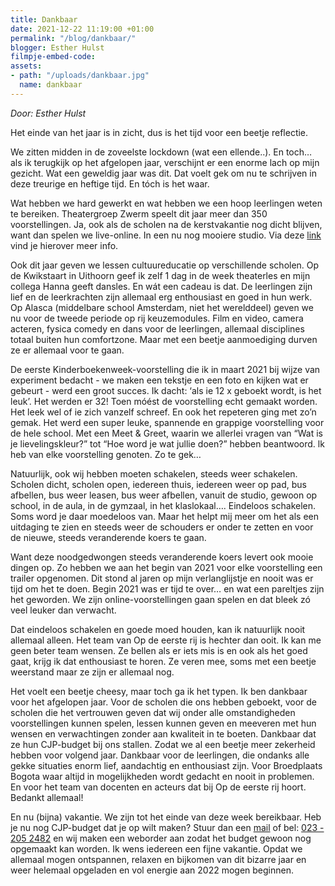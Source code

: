 ```yaml
---
title: Dankbaar
date: 2021-12-22 11:19:00 +01:00
permalink: "/blog/dankbaar/"
blogger: Esther Hulst
filmpje-embed-code: 
assets:
- path: "/uploads/dankbaar.jpg"
  name: dankbaar
---
```


*Door: Esther Hulst*

Het einde van het jaar is in zicht, dus is het tijd voor een beetje reflectie. 

We zitten midden in de zoveelste lockdown (wat een ellende..). En toch… als ik terugkijk op het afgelopen jaar, verschijnt er een enorme lach op mijn gezicht. Wat een geweldig jaar was dit. Dat voelt gek om nu te schrijven in deze treurige en heftige tijd. En tóch is het waar.

Wat hebben we hard gewerkt en wat hebben we een hoop leerlingen weten te bereiken. Theatergroep Zwerm speelt dit jaar meer dan 350 voorstellingen. 
Ja, ook als de scholen na de kerstvakantie nog dicht blijven, want dan spelen we live-online. In een nu nog mooiere studio. Via deze [link](https://www.opde1sterij.nl/opde1sterij/online-aanbod/) vind je hierover meer info.

Ook dit jaar geven we lessen cultuureducatie op verschillende scholen. Op de Kwikstaart in Uithoorn geef ik zelf 1 dag in de week theaterles en mijn collega Hanna geeft dansles. En wát een cadeau is dat. De leerlingen zijn lief en de leerkrachten zijn allemaal erg enthousiast en goed in hun werk. Op Alasca (middelbare school Amsterdam, niet het werelddeel) geven we nu voor de tweede periode op rij keuzemodules. Film en video, camera acteren, fysica comedy en dans voor de leerlingen, allemaal disciplines totaal buiten hun comfortzone. Maar met een beetje aanmoediging durven ze er allemaal voor te gaan. 

De eerste Kinderboekenweek-voorstelling die ik in maart 2021 bij wijze van experiment bedacht - we maken een tekstje en een foto en kijken wat er gebeurt - werd een groot succes. Ik dacht: ‘als ie 12 x geboekt wordt, is het leuk’. 
Het werden er 32! Toen móést de voorstelling echt gemaakt worden. Het leek wel of ie zich vanzelf schreef. En ook het repeteren ging met zo’n gemak. Het werd een super leuke, spannende en grappige voorstelling voor de hele school. Met een Meet & Greet, waarin we allerlei vragen van “Wat is je lievelingskleur?” tot “Hoe word je wat jullie doen?” hebben beantwoord. lk heb van elke voorstelling genoten. Zo te gek…

Natuurlijk, ook wij hebben moeten schakelen, steeds weer schakelen. Scholen dicht, scholen open, iedereen thuis, iedereen weer op pad, bus afbellen, bus weer leasen, bus weer afbellen, vanuit de studio, gewoon op school, in de aula, in de gymzaal, in het klaslokaal…. Eindeloos schakelen. Soms word je daar moedeloos van. Maar het helpt mij meer om het als een uitdaging te zien en steeds weer de schouders er onder te zetten en voor de nieuwe, steeds veranderende koers te gaan. 

Want deze noodgedwongen steeds veranderende koers levert ook mooie dingen op. Zo hebben we aan het begin van 2021 voor elke voorstelling een trailer opgenomen. Dit stond al jaren op mijn verlanglijstje en nooit was er tijd om het te doen. Begin 2021 was er tijd te over… en wat een pareltjes zijn het geworden. We zijn online-voorstellingen gaan spelen en dat bleek zó veel leuker dan verwacht. 

Dat eindeloos schakelen en goede moed houden, kan ik natuurlijk nooit allemaal alleen. Het team van Op de eerste rij is hechter dan ooit. Ik kan me geen beter team wensen. Ze bellen als er iets mis is en ook als het goed gaat, krijg ik dat enthousiast te horen. Ze veren mee, soms met een beetje weerstand maar ze zijn er allemaal nog. 

Het voelt een beetje cheesy, maar toch ga ik het typen. Ik ben dankbaar voor het afgelopen jaar. Voor de scholen die ons hebben geboekt, voor de scholen die het vertrouwen geven dat wij onder alle omstandigheden voorstellingen kunnen spelen, lessen kunnen geven en meeveren met hun wensen en verwachtingen zonder aan kwaliteit in te boeten. Dankbaar dat ze hun CJP-budget bij ons stallen. Zodat we al een beetje meer zekerheid hebben voor volgend jaar. Dankbaar voor de leerlingen, die ondanks alle gekke situaties enorm lief, aandachtig en enthousiast zijn. Voor Broedplaats Bogota waar altijd in mogelijkheden wordt gedacht en nooit in problemen. En voor het team van docenten en acteurs dat bij Op de eerste rij hoort. Bedankt allemaal!

En nu (bijna) vakantie. We zijn tot het einde van deze week bereikbaar. Heb je nu nog CJP-budget dat je op wilt maken? Stuur dan een [mail](mailto:info@opde1sterij.nl) of bel: <a href="tel:+31232052482" title="Bel Op de eerste rij">023 - 205 2482</a> en wij maken een weborder aan zodat het budget gewoon nog opgemaakt kan worden. Ik wens iedereen een fijne vakantie. Opdat we allemaal mogen ontspannen, relaxen en bijkomen van dit bizarre jaar en weer helemaal opgeladen en vol energie aan 2022 mogen beginnen.
